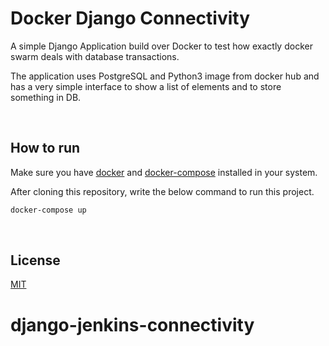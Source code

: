 # Docker Django Connectivity

A simple Django Application build over Docker to test how exactly docker swarm deals with database transactions.

The application uses PostgreSQL and Python3 image from docker hub and has a very simple interface to show a list of elements and to store something in DB.

&nbsp;
## How to run

Make sure you have [docker](https://docs.docker.com/engine/install/) and [docker-compose](https://docs.docker.com/compose/install/) installed in your system.

After cloning this repository, write the below command to run this project.
```bash
docker-compose up
```
&nbsp;

## License
[MIT](https://choosealicense.com/licenses/mit/)
# django-jenkins-connectivity
